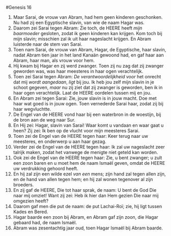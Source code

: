 #Genesis 16
1. Maar Sarai, de vrouw van Abram, had hem geen kinderen geschonken. Nu had zij een Egyptische slavin, van wie de naam Hagar was.
2. Daarom zei Sarai tegen Abram: Zie toch, de HEERE heeft *mijn baarmoeder* gesloten, zodat ik geen kinderen kan krijgen. Kom toch bij mijn slavin; misschien zal ik uit haar nageslacht krijgen. En Abram luisterde naar de stem van Sarai.
3. Toen nam Sarai, de vrouw van Abram, Hagar, de Egyptische, haar slavin, nadat Abram tien jaar in het land Kanaän gewoond had, en gaf haar aan Abram, haar man, als vrouw voor hem.
4. Hij kwam bij Hagar en zij werd zwanger. Toen zij nu zag dat zij zwanger geworden was, was haar meesteres in haar ogen verachtelijk.
5. Toen zei Sarai tegen Abram: *De verantwoordelijkheid voor* het onrecht dat mij *wordt aangedaan*, *ligt* bij jou. Ik heb jou zelf mijn slavin in je schoot gegeven, *maar* nu zij ziet dat zij zwanger is geworden, ben ik in haar ogen verachtelijk. Laat de HEERE oordelen tussen mij en jou.
6. En Abram zei tegen Sarai: Zie, jouw slavin is in jouw macht. Doe met haar wat goed is in jouw ogen. Toen vernederde Sarai haar, zodat zij bij haar wegvluchtte.
7. De Engel van de HEERE vond haar bij een waterbron in de woestijn, bij de bron aan de weg naar Sur.
8. En Hij zei: Hagar, slavin van Sarai! Waar komt u vandaan en waar gaat u heen? Zij zei: Ik ben op de vlucht voor mijn meesteres Sarai.
9. Toen zei de Engel van de HEERE tegen haar: Keer terug naar uw meesteres, en onderwerp u aan haar gezag.
10. Verder zei de Engel van de HEERE tegen haar: Ik zal uw nageslacht zeer talrijk maken, zodat het vanwege de menigte niet geteld kan worden.
11. Ook zei de Engel van de HEERE tegen haar: Zie, u bent zwanger; u zult een zoon baren en u moet hem de naam Ismaël geven, omdat de HEERE uw verdrukking gehoord heeft. 
12. En hij zal zijn een wilde ezel *van een* mens; zijn hand zal tegen allen zijn, en de hand van allen tegen hem; en hij zal wonen tegenover al zijn broeders.
13. En zij gaf de HEERE, Die tot haar sprak, de naam: U bent de God Die naar mij omziet! Want zij zei: Heb ik hier dan Hem gezien Die naar mij omgezien heeft?
14. Daarom gaf men die put de naam: de put Lachai-Roï; zie, hij ligt tussen Kades en Bered.
15. Hagar baarde een zoon bij Abram, en Abram gaf zijn zoon, die Hagar gebaard had, de naam Ismaël.
16. Abram was zesentachtig jaar oud, toen Hagar Ismaël bij Abram baarde.
